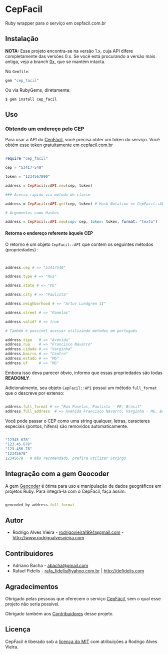 # CepFacil

Ruby wrapper para o serviço em cepfacil.com.br

## Instalação

**NOTA:** Esse projeto encontra-se na versão 1.x, cuja API difere completamente das versões 0.x. Se você está procurando a versão mais antiga, veja a branch [0x], que se mantém intacta.

No `Gemfile`:

```ruby
gem "cep_facil"

```

Ou via RubyGems, diretamente:

  `$ gem install cep_facil`

## Uso

### Obtendo um endereço pelo CEP

Para usar a API do [CepFácil], você precisa obter um token do serviço. Você obtém esse token gratuitamente em cepfacil.com.br

```ruby

require "cep_facil"

cep = "53417-540"

token = "1234567890"

address = CepFacil::API.new(cep, token)

### Acesso rapido via metodo de classe

address = CepFacil::API.get(cep, token) # Hash Notation => CepFacil::API.get(cep: cep, token: token)

# Argumentos como Hashes

address = CepFacil::API.new(cep: cep, token: token, format: "texto")

```

#### Retorna o endereço referente àquele CEP

O retorno é um objeto `CepFacil::API` que contem os seguintes métodos (propriedades) : 

```ruby


address.cep # => "53417540"

address.type # => "Rua"

address.state # => "PE"

address.city # => "Paulista"

address.neighborhood # => "Artur Lundgren II"

address.street # => "Panelas"

address.valid? # => true

# Também é possivel acessar utilizando metodos em português

address.tipo   # => "Avenida"	
address.rua    # => "Francisco Navarro"	
address.cidade # => "Varginha"	
address.bairro # => "Centro"	
address.estado # => "MG"	
address.uf     # => "MG"	

```

Embora isso deva parecer óbvio, informo que essas propriedades são todas **READONLY**.

Adicionalmente, seu objeto `CepFacil::API` possui um método `full_format` que o descreve por extenso:

```ruby

address.full_format # => "Rua Panelas, Paulista - PE, Brasil"		
address.full_address  # => Avenida Francisco Navarro, Varginha - MG, Brasil"  # Alias

```
Você pode passar o CEP como uma string qualquer, letras, caracteres especiais (pontos, hífens) são removidos automaticamente.

```ruby

"12345-678"	
"123.45.678"	
"123-456.78"	
"12345678"	
12345678   # Não recomendado, prefira utilizar Strings
```

## Integração com a gem Geocoder

A gem [Geocoder] é ótima para uso e manipulação de dados geográficos em projetos Ruby. Para integrá-la com o CepFacil, faça assim:

```ruby

geocoded_by address.full_format

```

## Autor

* Rodrigo Alves Vieira - rodrigovieira1994@gmail.com - http://www.rodrigoalvesvieira.com

## Contribuidores

* Adriano Bacha - abacha@gmail.com
* Rafael Fidelis - rafa_fidelis@yahoo.com.br | http://defidelis.com

## Agradecimentos

Obrigado pelas pessoas que oferecem o serviço [CepFácil], sem o qual esse projeto não seria possível.

Obrigado também aos [Contribuidores] desse projeto.

## Licença

CepFacil é liberado sob a [licença do MIT] com atribuições a Rodrigo Alves Vieira.

[0x]: https://github.com/rodrigoalvesvieira/cep_facil/tree/0x
[Geocoder]: https://github.com/alexreisner/geocoder
[CepFácil]: http://cepfacil.com.br
[Contribuidores]: #contribuidores
[licença do MIT]: http://pt.wikipedia.org/wiki/Licen%C3%A7a_MIT#Texto_da_licen.C3.A7a
